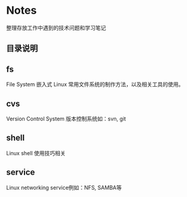 # Notes

整理存放工作中遇到的技术问题和学习笔记

## 目录说明

## fs

File System 嵌入式 Linux 常用文件系统的制作方法，以及相关工具的使用。

## cvs

Version Control System 版本控制系统如：svn, git

## shell

Linux shell 使用技巧相关

## service

Linux networking service例如：NFS, SAMBA等


